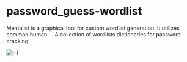 # password_guess-wordlist
Mentalist is a graphical tool for custom wordlist generation. It utilizes common human ... A collection of wordlists dictionaries for password cracking.


![r-i](https://user-images.githubusercontent.com/72184269/113094098-bba0b100-920e-11eb-8a8b-d6a6f3c7a3eb.png)
